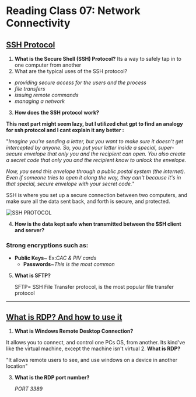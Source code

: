 # Reading Class 07: Network Connectivity

## [SSH Protocol](https://www.ssh.com/academy/ssh/protocol#how-does-the-ssh-protocol-work)

1. **What is the Secure Shell (SSH) Protocol?**
Its a way to safely tap in to one computer from another 
2. What are the typical uses of the SSH protocol?
- *providing secure access for the users and the process*
- *file transfers*
- *issuing remote commands*
- *managing a network*
3. **How does the SSH protocol work?**
  
  **This next part might seem lazy, but I utilized chat gpt to find an analogy for ssh protocol and I cant explain it any better :**

"*Imagine you're sending a letter, but you want to make sure it doesn't get intercepted by anyone. So, you put your letter inside a special, super-secure envelope that only you and the recipient can open. You also create a secret code that only you and the recipient know to unlock the envelope.*

*Now, you send this envelope through a public postal system (the internet). Even if someone tries to open it along the way, they can't because it's in that special, secure envelope with your secret code.*"

SSH is where you set up a secure connection between two computers, and make sure all the data sent back, and forth is secure, and protected.


![SSH PROTOCOL ](https://www.ssh.com/hs-fs/hubfs/SSH_Client_Server.png?width=556&name=SSH_Client_Server.png)
  
4. **How is the data kept safe when transmitted between the SSH client and server?**

  ### Strong encryptions such as:
- **Public Keys**~ Ex:*CAC & PIV cards*
  - **Passwords**~*This is the most common*

5. **What is SFTP?**

   SFTP= SSH File Transfer protocol, is the most popular file transfer protocol
------------------------------------------------------------------------------------------------------------------------------------------
## [What is RDP? And how to use it](https://www.comparitech.com/net-admin/what-is-rdp/)

1. **What is Windows Remote Desktop Connection?**

  It allows you to connect, and control one PCs OS, from another. Its kind've like the virtual machine, except the machine isn't virtual
2. **What is RDP?**

"It allows remote users to see, and use windows on a device in another location"
   
3. **What is the RDP port number?**

   *PORT 3389*
